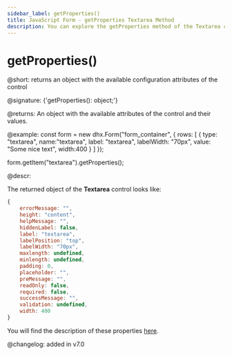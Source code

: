 ```yaml
---
sidebar_label: getProperties()
title: JavaScript Form - getProperties Textarea Method 
description: You can explore the getProperties method of the Textarea control of Form in the documentation of the DHTMLX JavaScript UI library. Browse developer guides and API reference, try out code examples and live demos, and download a free 30-day evaluation version of DHTMLX Suite.
---
```


# getProperties()

@short: returns an object with the available configuration attributes of the control

@signature: {'getProperties(): object;'}

@returns:
An object with the available attributes of the control and their values.

@example:
const form = new dhx.Form("form_container", {
    rows: [
        {
            type: "textarea",
            name:"textarea",
            label: "textarea",
            labelWidth: "70px",
            value: "Some nice text",
            width:400
        }
    ]
});

form.getItem("textarea").getProperties();

@descr:

The returned object of the **Textarea** control looks like:

~~~js
{
    errorMessage: "",
    height: "content",
    helpMessage: "",
    hiddenLabel: false,
    label: "textarea",
    labelPosition: "top",
    labelWidth: "70px",
    maxlength: undefined,
    minlength: undefined,
    padding: 0,
    placeholder: "",
    preMessage: "",
    readOnly: false,
    required: false,
    successMessage: "",
    validation: undefined,
    width: 400
}
~~~

You will find the description of these properties [here](form/api/textarea/api_textarea_properties.md).

@changelog: added in v7.0
